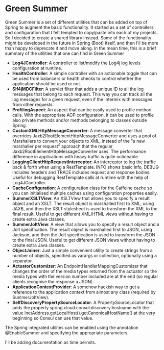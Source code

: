 
# Green Summer
Green Summer is a set of different utilities that can be added on top of Spring to augment the basic functionality.
It started as a set of controllers and configuration that I felt tempted to copy/paste into each of my projects. So I decided to create a shared library instead. Some of the functionality might be developed in the future in Spring (Boot) itself, and then I'll be more than happy to deprecate it and move along.
In the mean time, this is a brief summary of the utilities that one can find in Green Summer

 - **Log4JController**: A controller to list/modify the Log4j log levels configuration at runtime.
 - **HealthController**: A simple controller with an actionable toggle that can be used from balancers or health checks to control whether the application should be used or not.
 - **Slf4jMDCFilter**:  A servlet filter that adds a unique ID to all the log messages that belong to each request. This way you can track all the log messages for a given request, even if the intermix with messages from other requests.
 - **ProfilingAspect**: An aspect that can be easily used to profile method calls. With the appropriate AOP configuration, it can be used to profile also private methods and/or methods belonging to classes outside Spring.
 - **CustomXMLHttpMessageConverter**: A message converter that overrides Jaxb2RootElementHttpMessageConverter and uses a pool of Marshallers to convert your objects to XML, instead of the "a new marshaller per request" approach that the regular Jaxb2RootElementHttpMessageConverter uses. The performance difference in applications with heavy traffic is quite noticeable.
 - **LoggingClientHttpRequestInterceptor**: An interceptor to log the traffic back & forth when using a RestTemplate. INFO shows basic info, DEBUG includes headers and TRACE includes request and response bodies. Useful for debugging RestTemplate calls at runtime with the help of Log4JController.
 - **CacheConfiguration**: A configuration class for the Caffeine cache so you can initialised multiple caches using configuration properties easily. 
 - **SummerXSLTView**: An XSLTView that allows you to specify a result object and an XSLT. The result object is marshalled first to XML, using JAXB, and then the XSLT stylesheet is used to transform the XML to the final result. Useful to get different XML/HTML views without having to create extra Java classes.
 - **SummerJoltView**: A view that allows you to specify a result object and a Jolt specification. The result object is marshalled first to JSON, using Jackson, and then the Jolt specification is used to transform the JSON to the final JSON. Useful to get different JSON views without having to create extra Java classes.
 - **ObjectJoiner**: Just a simple convenient utility to create strings from a number of objects, specified as varargs or collection, optionally using a separator. 
 - **ActuatorCustomizer**: An EndpointHandlerMappingCustomizer that changes the order of the media types returned from the actuator so the media types with the version number included are at the end (so regular clients recognise the response a JSON). 
 - **ApplicationContextProvider**: A somehow hackish way to get a reference to the application context from almost any class (required by SummerJoltView). 
 - **SelfDiscoveryPropertySourceLocator**: A PropertySourceLocator that adds the property spring.cloud.consul.discovery.hostname with the value InetAddress.getLocalHost().getCanonicalHostName() at the very beginning so Consul can use that value.

The Spring integrated utilites can be enabled using the annotation @EnableSummer and specifying the appropriate parameters.

I'll be adding documentation as time permits.